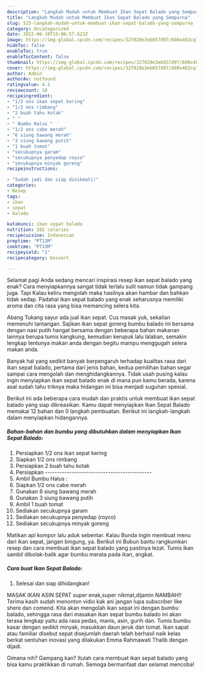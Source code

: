 ```yaml
---
description: "Langkah Mudah untuk Membuat Ikan Sepat Balado yang Sempurna"
title: "Langkah Mudah untuk Membuat Ikan Sepat Balado yang Sempurna"
slug: 525-langkah-mudah-untuk-membuat-ikan-sepat-balado-yang-sempurna
category: Uncategorized
date: 2022-06-18T15:06:57.623Z
image: https://img-global.cpcdn.com/recipes/327028e3eb657d97/680x482cq70/ikan-sepat-balado-foto-resep-utama.jpg
hideToc: false
enableToc: true
enableTocContent: false
thumbnail: https://img-global.cpcdn.com/recipes/327028e3eb657d97/680x482cq70/ikan-sepat-balado-foto-resep-utama.jpg
cover: https://img-global.cpcdn.com/recipes/327028e3eb657d97/680x482cq70/ikan-sepat-balado-foto-resep-utama.jpg
author: Admin
authorAv: notfound
ratingvalue: 4.1
reviewcount: 18
recipeingredient:
- "1/2 ons ikan sepat kering"
- "1/2 ons rimbang"
- "2 buah tahu kotak"
- " "
- " Bumbu Halus "
- "1/2 ons cabe merah"
- "6 siung bawang merah"
- "3 siung bawang putih"
- "1 buah tomat"
- "secukupnya garam"
- "secukupnya penyedap royco"
- "secukupnya minyak goreng"
recipeinstructions:

- "Sudah jadi dan siap dinikmati!"
categories:
- Resep
tags:
- ikan
- sepat
- balado

katakunci: ikan sepat balado 
nutrition: 202 calories
recipecuisine: Indonesian
preptime: "PT13M"
cooktime: "PT33M"
recipeyield: "1"
recipecategory: Dessert

---
```



Selamat pagi Anda sedang mencari inspirasi resep ikan sepat balado yang enak? Cara menyiapkannya sangat tidak terlalu sulit namun tidak gampang juga. Tapi Kalau keliru mengolah maka hasilnya akan hambar dan bahkan tidak sedap. Padahal ikan sepat balado yang enak seharusnya memiliki aroma dan cita rasa yang bisa memancing selera kita.


Abang Tukang sayur ada jual ikan sepat. Cus masak yuk, sekalian memenuhi tantangan. Sajikan ikan sepat goreng bumbu balado ini bersama dengan nasi putih hangat bersama dengan beberapa bahan makanan lainnya berupa tumis kangkung, kemudian kerupuk lalu lalaban, semakin lengkap tentunya makan anda dengan begitu mampu menggugah selera makan anda.

Banyak hal yang sedikit banyak berpengaruh terhadap kualitas rasa dari ikan sepat balado, pertama dari jenis bahan, kedua pemilihan bahan segar sampai cara mengolah dan menghidangkannya. Tidak usah pusing kalau ingin menyiapkan ikan sepat balado enak di mana pun kamu berada, karena asal sudah tahu triknya maka hidangan ini bisa menjadi suguhan spesial.


Berikut ini ada beberapa cara mudah dan praktis untuk membuat ikan sepat balado yang siap dikreasikan. Kamu dapat menyiapkan Ikan Sepat Balado memakai 12 bahan dan 0 langkah pembuatan. Berikut ini langkah-langkah dalam menyiapkan hidangannya.

<!--inarticleads1-->

##### Bahan-bahan dan bumbu yang dibutuhkan dalam menyiapkan Ikan Sepat Balado:

1. Persiapkan 1/2 ons ikan sepat kering
1. Siapkan 1/2 ons rimbang
1. Persiapkan 2 buah tahu kotak
1. Persiapkan  --------------------------------------------
1. Ambil  Bumbu Halus :
1. Siapkan 1/2 ons cabe merah
1. Gunakan 6 siung bawang merah
1. Gunakan 3 siung bawang putih
1. Ambil 1 buah tomat
1. Sediakan secukupnya garam
1. Sediakan secukupnya penyedap (royco)
1. Sediakan secukupnya minyak goreng


Matikan api kompor lalu aduk sebentar. Kalau Bunda ingin membuat menu dari ikan sepat, jangan bingung, ya. Berikut ini Bubun bantu rangkumkan resep dan cara membuat ikan sepat balado yang pastinya lezat. Tumis ikan sambil dibolak-balik agar bumbu merata pada ikan, angkat. 

<!--inarticleads2-->

##### Cara buat Ikan Sepat Balado:


1. Selesai dan siap dihidangkan!

MASAK IKAN ASIN SEPAT super enak,super nikmat,dijamin NAMBAH!! Terima kasih sudah menonton vidio kak ani jangan lupa subscriber like shere dan comend. Kita akan mengolah ikan sepat ini dengan bumbu balado, sehingga rasa dari masakan ikan sepat bumbu balado ini akan terasa lengkap yaitu ada rasa pedas, manis, asin, gurih dan. Tumis bumbu kasar dengan sedikit minyak, masukkan daun jeruk dan tomat. Ikan sapat atau familiar disebut sepat disejumlah daerah telah berhasil naik kelas berkat sentuhan inovasi yang dilakukan Emma Rahmawati Thalib dengan dijadi. 

Gimana nih? Gampang kan? Itulah cara membuat ikan sepat balado yang bisa kamu praktikkan di rumah. Semoga bermanfaat dan selamat mencoba!
